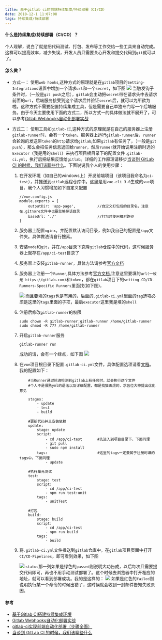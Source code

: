 ```yaml
---
title: 基于gitlab ci的前端持续集成/持续部署（CI/CD）
date: 2018-12-1 11:07:08
tags: 持续集成/持续部署
---
```


#### 什么是持续集成/持续部署（CI/CD）？
个人理解，说白了就是把代码测试、打包、发布等工作交给一些工具来自动完成。这样可以提高效率，减少失误，开发人员只需要关心开发和提交代码到`git`就可以了。

#### 怎么做？
* 方式一： 使用`web hooks`,这种方式的原理就是在`gitlab`项目的`Setting-Integrations`设置中增加一个请求`url`和一个`secret`，如下图
![](https://user-gold-cdn.xitu.io/2018/12/1/1676572b0b918f22?w=1782&h=954&f=png&s=122760)
当触发钩子条件时，（一般是`git push`之后），`gitlab`会主动把`secret`带在请求头中去请求前面的`url`，后端服务接受到这个请求后并验证`secret`后，就可以为所欲为啦。这种方式不需要配置持续集成工具，但是需要自己单独专门写一个后端服务。由于今天主要使用下面的方式二，所以方式一的具体做法就不展开了，可以参考[Gitlab Webhooks自动化部署实战](https://www.jianshu.com/p/d0d601af3797)
* 方式二： 使用工具如`gitlab-CI`,这种方式的原理就是在自己的服务器上注册`gitlab-runner`时，会有一个`token`，服务器上运行`gitlab-runner`后，`runner`会轮询的发送带`token`的`http`请求给`gitlab`,如果`gitlab`有任务了，（一般是`git push`），那么会把任务信息返回给`runner`，然后`runner`就开始调用注册时选的`Executor`（我是用的`shell`）来执行项目根目录下的配置文件`.gitlab-ci.yml`，执行后把结果反馈给`gitlab`。详细的工作原理请移步[当谈到 GitLab CI 的时候，我们该聊些什么](https://tech.upyun.com/article/245/%E5%BD%93%E8%B0%88%E5%88%B0%20GitLab%20CI%20%E7%9A%84%E6%97%B6%E5%80%99%EF%BC%8C%E6%88%91%E4%BB%AC%E8%AF%A5%E8%81%8A%E4%BA%9B%E4%BB%80%E4%B9%88%EF%BC%88%E4%B8%8A%E7%AF%87%EF%BC%89.html)。下面说说我个人的使用步骤：

    1. 在开发环境（如自己的windows上）开发前端项目（该项目我命名为`ci-test`），并推送到`gitlab`远程仓库中。这里是用`vue-cli 3.0`生成的`vue`项目，我个人习惯增加如下自定义配置
        ```
        //vue.config.js
        module.exports = {
            outputDir: 'app-page',          //自定义打包后的目录名，注意在.gitnore文件中也要忽略掉该目录
            baseUrl: './'                   //打包时使用相对路径
        }
        ```
    2. 服务器上配置`nginx`，并配置默认访问目录，例如我自己的配置是`/app`文件夹。具体做法请自行搜索。
    3. 安装`node`和`git`，并在`/app`目录下克隆`gitlab`仓库中的代码，这时候服务器上就存在`/app/ci-test`目录了
    4. 服务器上安装`gitlab-runner`，具体方法请参考[官方文档](https://docs.gitlab.com/runner/install/)
    5. 服务器上注册一个`Runner`,具体方法参考[官方文档](https://docs.gitlab.com/runner/register/index.html),注意这里要填的`url(一般是 https://gitlab.com)`和`token`，都在`gitlab`项目下的`setting-CD/CD-Runners-Specific Runners`里面找(如下图)，

        ![](https://user-gold-cdn.xitu.io/2018/12/1/1676560365798880?w=1739&h=936&f=png&s=141865)
        而且要填的`tags`也是有用的，后面的`.gitlab-ci.yml`里面的`tag`选项必须是这里的`tags`里面的子项，最后`executor`这里我是填的`shell`
    6. 注册后修改`gitlab-runner`的权限
        ```
        sudo chown -R gitlab-runner:gitlab-runner /home/gitlab-runner
        sudo chmod -R 777 /home/gitlab-runner
        ```
    7. 开启`gitlab-runner`服务
        ```
        gitlab-runner run
        ```
        成功的话，会有一个绿点，如下图
        ![](https://user-gold-cdn.xitu.io/2018/12/1/1676562384f17f9f?w=1817&h=939&f=png&s=142855)
    8. 在`vue`项目根目录下配置`.gitlab-ci.yml`文件，具体配置选项请看[文档](https://docs.gitlab.com/ce/ci/yaml/README.html)。我的配置如下：
        ```
            #当Runner通过轮询检测到gitlab上有任务时，就会执行这个文件
            #个人不是很熟yml的语法以及详细配置，都是找猫画虎的，求各位大神提出优化意见

            stages:
                - update
                - test
                - build

            #更新代码并且安装依赖
            update:     
                stage: update
                script:
                    - cd /app/ci-test       #先进入到项目目录下，下面同理
                    - git pull
                    - sudo npm install
                tags:                       #这里的tags一定要属于注册时填的tags中，下面同理
                    - update
            
            #执行单元测试
            test:
                stage: test
                script:
                    - cd /app/ci-test
                    - npm run test:unit
                tags:
                    - unitTest
            
            #打包
            build:
                stage: build
                script:
                    - cd /app/ci-test
                    - npm run build
                tags: 
                    - build

        ```
    9. 将`.gitlab-ci.yml`文件推送到`gitlab`仓库中，在`gitlab`项目页面中打开`CI/CD-Pipelines`，即可看到效果，如下图
    
        ![](https://user-gold-cdn.xitu.io/2018/12/1/16765648b16d549c?w=1826&h=896&f=png&s=145348)
        `status`那一列如果是绿色的`passed`则说明大功告成，以后每次只需要提交代码即可，再也不用手动测试部署了。这个时候去浏览器中打开相应的地址，就可以看到部署成功。我的是这样的：
        ![](https://user-gold-cdn.xitu.io/2018/12/1/1676569b2de26bc1?w=1919&h=1000&f=png&s=64030)
        如果是红色的`failed`则说明执行某一个命令的时候出错了，这时候就会收到一封邮件告知失败原因。
    



#### 参考
* [基于Gitlab CI搭建持续集成环境](https://www.jianshu.com/p/705428ca1410)
* [Gitlab Webhooks自动化部署实战](https://www.jianshu.com/p/d0d601af3797)
* [gitlab-ci实现前端自动化部署（步骤全面）](https://blog.csdn.net/qq_40699305/article/details/82753506)
* [当谈到 GitLab CI 的时候，我们该聊些什么](https://tech.upyun.com/article/245/%E5%BD%93%E8%B0%88%E5%88%B0%20GitLab%20CI%20%E7%9A%84%E6%97%B6%E5%80%99%EF%BC%8C%E6%88%91%E4%BB%AC%E8%AF%A5%E8%81%8A%E4%BA%9B%E4%BB%80%E4%B9%88%EF%BC%88%E4%B8%8A%E7%AF%87%EF%BC%89.html)



